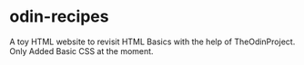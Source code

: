 # odin-recipes
A toy HTML website to revisit HTML Basics with the help of TheOdinProject.
Only Added Basic CSS at the moment.